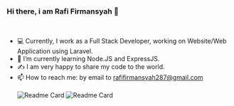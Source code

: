 ### Hi there, i am Rafi Firmansyah 👋
<br>

- :computer:  Currently, I work as a Full Stack Developer, working on Website/Web Application using Laravel.
- 🌱  I’m currently learning Node.JS and ExpressJS.
- :writing_hand:  I am very happy to share my code to the world.
- 📫   How to reach me:  by email to rafifirmansyah287@gmail.com
<br><br>
![Readme Card](https://github-readme-stats.vercel.app/api?username=rafifirmansyah&show_icons=true&theme=default) ![Readme Card](https://github-readme-stats.vercel.app/api/top-langs/?username=rafifirmansyah&hide=HTML,CSS,shell,Vue)
